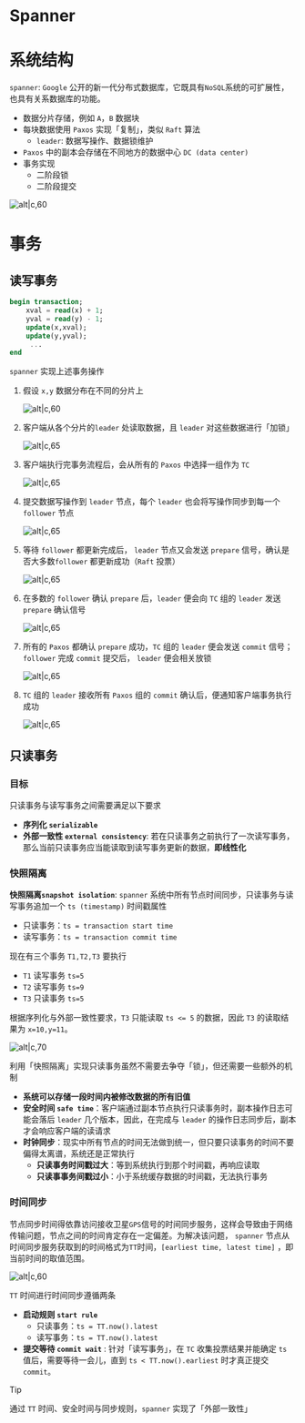 # Spanner



# 系统结构

`spanner`: `Google` 公开的新一代分布式数据库，它既具有`NoSQL`系统的可扩展性，也具有关系数据库的功能。
- 数据分片存储，例如 `A`，`B` 数据块
- 每块数据使用 `Paxos` 实现「复制」，类似 `Raft` 算法
  - `leader`: 数据写操作、数据锁维护
- `Paxos` 中的副本会存储在不同地方的数据中心 `DC (data center)`
- 事务实现
  - 二阶段锁
  - 二阶段提交

![alt|c,60](../../image/disturbute/spanner_structure.png)


# 事务

## 读写事务

```sql
begin transaction;
    xval = read(x) + 1;
    yval = read(y) - 1; 
    update(x,xval);
    update(y,yval);
     ...
end
```

`spanner` 实现上述事务操作
1. 假设 `x,y` 数据分布在不同的分片上

    ![alt|c,60](../../image/disturbute/spanner_trans_1.png)

2. 客户端从各个分片的`leader` 处读取数据，且 `leader` 对这些数据进行「加锁」

    ![alt|c,65](../../image/disturbute/spanner_trans_2.png)

3. 客户端执行完事务流程后，会从所有的 `Paxos` 中选择一组作为 `TC`

    ![alt|c,65](../../image/disturbute/spanner_trans_3.png)

4. 提交数据写操作到 `leader` 节点，每个 `leader` 也会将写操作同步到每一个 `follower` 节点

    ![alt|c,65](../../image/disturbute/spanner_trans_4.png)

5. 等待 `follower` 都更新完成后， `leader` 节点又会发送 `prepare` 信号，确认是否大多数`follower` 都更新成功（`Raft` 投票）

    ![alt|c,65](../../image/disturbute/spanner_trans_5.png)

6. 在多数的 `follower` 确认 `prepare` 后，`leader` 便会向 `TC` 组的 `leader` 发送 `prepare` 确认信号

    ![alt|c,65](../../image/disturbute/spanner_trans_6.png)

7. 所有的 `Paxos` 都确认 `prepare` 成功，`TC` 组的 `leader` 便会发送 `commit` 信号；`follower` 完成 `commit` 提交后， `leader` 便会相关放锁

    ![alt|c,65](../../image/disturbute/spanner_trans_7.png)

8. `TC` 组的 `leader` 接收所有 `Paxos` 组的 `commit` 确认后，便通知客户端事务执行成功

    ![alt|c,65](../../image/disturbute/spanner_trans_8.png)


## 只读事务

### 目标

只读事务与读写事务之间需要满足以下要求
- **序列化 `serializable`**
- **外部一致性 `external consistency`**: 若在只读事务之前执行了一次读写事务，那么当前只读事务应当能读取到读写事务更新的数据，**即线性化**


### 快照隔离

**快照隔离`snapshot isolation`**: `spanner` 系统中所有节点时间同步，只读事务与读写事务追加一个 `ts (timestamp)` 时间戳属性
- 只读事务：`ts = transaction start time`
- 读写事务：`ts = transaction commit time`

现在有三个事务 `T1,T2,T3` 要执行
- `T1` 读写事务 `ts=5`
- `T2` 读写事务 `ts=9`
- `T3` 只读事务 `ts=5`

根据序列化与外部一致性要求，`T3` 只能读取 `ts <= 5` 的数据，因此 `T3` 的读取结果为 `x=10,y=11`。

![alt|c,70](../../image/disturbute/spanner_readonly_trans.png)

利用「快照隔离」实现只读事务虽然不需要去争夺「锁」，但还需要一些额外的机制
- **系统可以存储一段时间内被修改数据的所有旧值**
- **安全时间 `safe time`**：客户端通过副本节点执行只读事务时，副本操作日志可能会落后 `leader` 几个版本，因此，在完成与 `leader` 的操作日志同步后，副本才会响应客户端的读请求
- **时钟同步**：现实中所有节点的时间无法做到统一，但只要只读事务的时间不要偏得太离谱，系统还是正常执行
  - **只读事务时间戳过大**：等到系统执行到那个时间戳，再响应读取
  - **只读事事务间戳过小**：小于系统缓存数据的时间戳，无法执行事务

### 时间同步

节点同步时间得依靠访问接收卫星`GPS`信号的时间同步服务，这样会导致由于网络传输问题，节点之间的时间肯定存在一定偏差。为解决该问题， `spanner` 节点从时间同步服务获取到的时间格式为`TT`时间，`[earliest time, latest time]` ，即当前时间的取值范围。

![alt|c,60](../../image/disturbute/time_sync.png)

`TT` 时间进行时间同步遵循两条
- **启动规则 `start rule`**
  - 只读事务：`ts = TT.now().latest`
  - 读写事务：`ts = TT.now().latest`
- **提交等待 `commit wait`** : 针对「读写事务」，在 `TC` 收集投票结果并能确定 `ts` 值后，需要等待一会儿，直到 `ts < TT.now().earliest` 时才真正提交 `commit`。


> [!tip]
> 通过 `TT` 时间、安全时间与同步规则，`spanner` 实现了「外部一致性」









